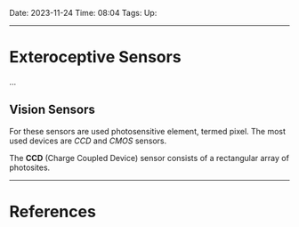 Date: 2023-11-24
Time: 08:04
Tags:
Up: 

---
# Exteroceptive Sensors

...

## Vision Sensors
For these sensors are used photosensitive element, termed pixel. The most used devices are *CCD* and *CMOS* sensors.

The **CCD** (Charge Coupled Device) sensor consists of a rectangular array of photosites. 

---
# References

